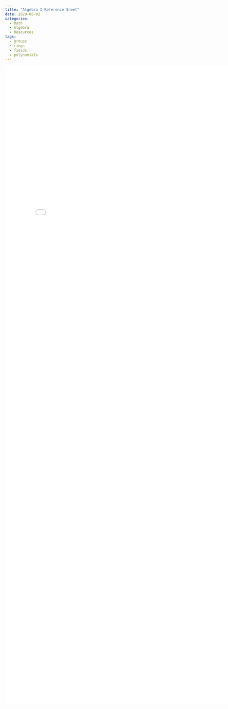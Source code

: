 ```yaml
---
title: "Algebra I Reference Sheet"
date: 2020-06-02
categories:
  - Math
  - Algebra
  - Resources
tags:
  - groups
  - rings
  - fields
  - polynomials
---
```


<embed src="_pdfs/Algebra_I_Reference_Sheet.pdf" width="800px" height="2100px" />
